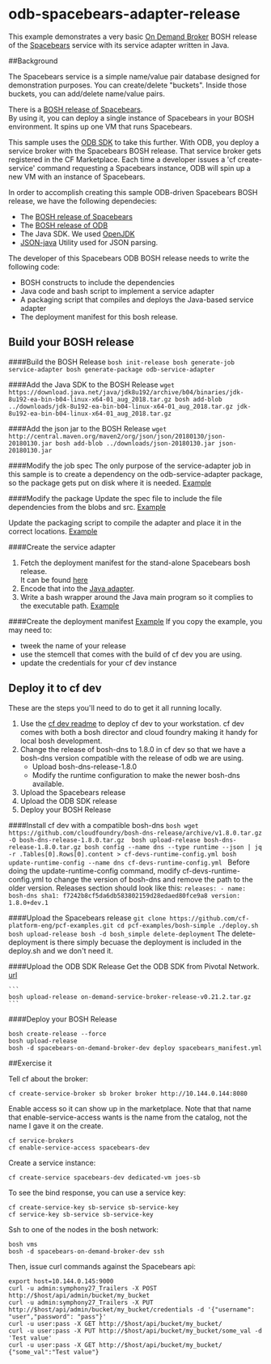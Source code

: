 # odb-spacebears-adapter-release

This example demonstrates a very basic 
[On Demand Broker](https://github.com/pivotal-cf/on-demand-services-sdk) 
BOSH release of the 
[Spacebears](https://github.com/cf-platform-eng/pcf-examples/blob/master/src/README.md) 
service with its service adapter written in Java. 


##Background

The Spacebears service is a simple name/value pair database designed
for demonstration purposes.  You can create/delete "buckets".  Inside those
buckets, you can add/delete name/value pairs. 

There is a [BOSH release of Spacebears](https://github.com/cf-platform-eng/pcf-examples/tree/master/bosh-simple).  
By using it, you can deploy a single instance of Spacebears in your 
BOSH environment. It spins up one VM that runs Spacebears.

This sample uses the [ODB SDK](https://docs.pivotal.io/svc-sdk/odb/0-21/index.html) 
to take this further. With ODB, you deploy a service broker with the 
Spacebears BOSH release. That service broker gets registered in the 
CF Marketplace. Each time a developer issues a 'cf create-service' command 
requesting a Spacebears instance, ODB will spin up a new VM with 
an instance of Spacebears. 

In order to accomplish creating this sample ODB-driven Spacebears BOSH release, 
we have the following dependecies: 
 - The [BOSH release of Spacebears](https://github.com/cf-platform-eng/pcf-examples/tree/master/bosh-simple)
 - The [BOSH release of ODB](https://github.com/pivotal-cf/on-demand-service-broker-release)
 - The Java SDK. We used [OpenJDK](http://openjdk.java.net/)
 - [JSON-java](https://github.com/stleary/JSON-java) Utility used for JSON parsing.
 
The developer of this Spacebears ODB BOSH release needs to write the following code: 
 - BOSH constructs to include the dependencies
 - Java code and bash script to implement a service adapter
 - A packaging script that compiles and deploys the Java-based service adapter
 - The deployment manifest for this bosh release. 
 
## Build your BOSH release

####Build the BOSH Release 
    ```
    bosh init-release
    bosh generate-job service-adapter
    bosh generate-package odb-service-adapter
    ```

####Add the Java SDK to the BOSH Release 
    ```
    wget https://download.java.net/java/jdk8u192/archive/b04/binaries/jdk-8u192-ea-bin-b04-linux-x64-01_aug_2018.tar.gz
    bosh add-blob ../downloads/jdk-8u192-ea-bin-b04-linux-x64-01_aug_2018.tar.gz jdk-8u192-ea-bin-b04-linux-x64-01_aug_2018.tar.gz
    ```

####Add the json jar to the BOSH Release
    ```
    wget http://central.maven.org/maven2/org/json/json/20180130/json-20180130.jar
    bosh add-blob ../downloads/json-20180130.jar json-20180130.jar
    ```

####Modify the job spec
The only purpose of the service-adapter job in this sample is to create a dependency on the
odb-service-adapter package, so the package gets put on disk where it is needed. 
[Example](https://github.com/cf-platform-eng/pcf-examples/blob/master/odb-spacebears-adapter-release/jobs/service-adapter/spec)

####Modify the package
Update the spec file to include the file dependencies from the blobs and src. 
[Example](https://github.com/cf-platform-eng/pcf-examples/blob/master/odb-spacebears-adapter-release/packages/odb-service-adapter/spec)

Update the packaging script to compile the adapter and place it in the correct locations. 
[Example](https://github.com/cf-platform-eng/pcf-examples/blob/master/odb-spacebears-adapter-release/packages/odb-service-adapter/packaging)  

####Create the service adapter
  1) Fetch the deployment manifest for the stand-alone Spacebears bosh release.  
     It can be found [here](https://github.com/cf-platform-eng/pcf-examples/blob/master/bosh-simple/manifests/lite_manifest.yml)
  2) Encode that into the [Java adapter](https://github.com/cf-platform-eng/pcf-examples/blob/master/odb-spacebears-adapter-release/src/example/OdbSpacebearsAdapter.java). 
  3) Write a bash wrapper around the Java main program so it complies to the 
     executable path.  [Example](https://github.com/cf-platform-eng/pcf-examples/blob/master/odb-spacebears-adapter-release/src/code.sh)
  
####Create the deployment manifest
[Example](https://github.com/cf-platform-eng/pcf-examples/blob/master/odb-spacebears-adapter-release/spacebears_manifest.yml)
If you copy the example, you may need to: 
  - tweek the name of your release
  - use the stemcell that comes with the build of cf dev you are using. 
  - update the credentials for your cf dev instance 
  
  
## Deploy it to cf dev  

These are the steps you'll need to do to get it all running locally. 
  1) Use the [cf dev readme](https://github.com/cloudfoundry-incubator/cfdev) to deploy cf dev 
     to your workstation.  cf dev comes with both a bosh director and cloud foundry making it 
     handy for local bosh development.  
  2) Change the release of bosh-dns to 1.8.0 in cf dev so that we have a bosh-dns version 
     compatible with the release of odb we are using.
     - Upload bosh-dns-release-1.8.0
     - Modify the runtime configuration to make the newer bosh-dns available.  
  3) Upload the Spacebears release
  4) Upload the ODB SDK release
  5) Deploy your BOSH Release
  
####Install cf dev with a compatible bosh-dns
    ```bosh
     wget https://github.com/cloudfoundry/bosh-dns-release/archive/v1.8.0.tar.gz -O bosh-dns-release-1.8.0.tar.gz 
     bosh upload-release bosh-dns-release-1.8.0.tar.gz
     bosh config --name dns --type runtime --json | jq -r .Tables[0].Rows[0].content > cf-devs-runtime-config.yml
     bosh update-runtime-config --name dns cf-devs-runtime-config.yml
    ```
    Before doing the update-runtime-config command, modify cf-devs-runtime-config.yml to 
    change the version of bosh-dns and remove the path to the older version.  Releases section
    should look like this: 
    ```
    releases:
    - name: bosh-dns
      sha1: f7242b8cf5da6db583802159d28edaed80fce9a8
      version: 1.8.0+dev.1
    ```
 
 ####Upload the Spacebears release
    ```
    git clone https://github.com/cf-platform-eng/pcf-examples.git
    cd pcf-examples/bosh-simple
    ./deploy.sh
    bosh upload-release
    bosh -d bosh_simple delete-deployment
    ```
    The delete-deployment is there simply becuase the deployment is included 
    in the deploy.sh and we don't need it. 
 
 ####Upload the ODB SDK Release
  Get the ODB SDK from Pivotal Network. 
  [url](https://network.pivotal.io/api/v2/products/on-demand-services-sdk/releases/97789/product_files/135987/download)

    ```
    bosh upload-release on-demand-service-broker-release-v0.21.2.tar.gz
    ```

####Deploy your BOSH Release 
```
bosh create-release --force
bosh upload-release
bosh -d spacebears-on-demand-broker-dev deploy spacebears_manifest.yml
```
 
##Exercise it

Tell cf about the broker:  
```
cf create-service-broker sb broker broker http://10.144.0.144:8080
```


Enable access so it can show up in the marketplace.   Note that that name that enable-service-access wants is the name from the catalog, not the name I gave it on the create. 
```
cf service-brokers
cf enable-service-access spacebears-dev
```

Create a service instance: 
```
cf create-service spacebears-dev dedicated-vm joes-sb
```

To see the bind response, you can use a service key: 
```
cf create-service-key sb-service sb-service-key
cf service-key sb-service sb-service-key
```

Ssh to one of the nodes in the bosh network: 
```
bosh vms
bosh -d spacebears-on-demand-broker-dev ssh
```

Then, issue curl commands against the Spacebears api: 
```
export host=10.144.0.145:9000
curl -u admin:symphony27_Trailers -X POST http://$host/api/admin/bucket/my_bucket
curl -u admin:symphony27_Trailers -X PUT http://$host/api/admin/bucket/my_bucket/credentials -d '{"username": "user","password": "pass"}'
curl -u user:pass -X GET http://$host/api/bucket/my_bucket/
curl -u user:pass -X PUT http://$host/api/bucket/my_bucket/some_val -d 'Test value'
curl -u user:pass -X GET http://$host/api/bucket/my_bucket/
{"some_val":"Test value"}
```